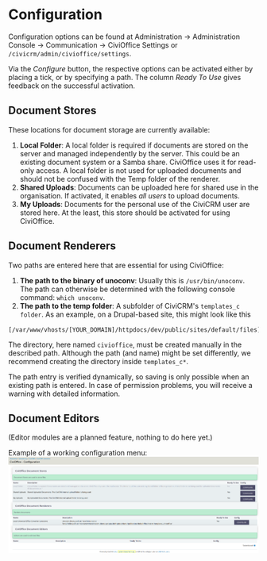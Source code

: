 # Configuration
Configuration options can be found at Administration -> Administration Console -> Communication -> CiviOffice Settings
or ``/civicrm/admin/civioffice/settings``.

Via the *Configure* button, the respective options can be activated either by placing a tick, or by specifying a path. The column *Ready To Use* gives feedback on the successful activation.
## Document Stores
These locations for document storage are currently available:

1. **Local Folder**: A local folder is required if documents are stored on the server and managed independently by the server. This could be an existing document system or a Samba share. CiviOffice uses it for read-only access. A local folder is not used for uploaded documents and should not be confused with the Temp folder of the renderer.
2. **Shared Uploads**: Documents can be uploaded here for shared use in the organisation. If activated, it enables *all users* to upload documents.
3. **My Uploads**: Documents for the personal use of the CiviCRM user are stored here. At the least, this store should be activated for using CiviOffice.

## Document Renderers
Two paths are entered here that are essential for using CiviOffice:

1. **The path to the binary of unoconv**: Usually this is ``/usr/bin/unoconv``. The path can otherwise be determined with the following console command: ``which unoconv``.
2. **The path to the temp folder**: A subfolder of CiviCRM's ``templates_c folder``. As an example, on a Drupal-based site, this might look like this
```
[/var/www/vhosts/[YOUR_DOMAIN]/httpdocs/dev/public/sites/default/files]/civicrm/templates_c/civioffice
```
The directory, here named ``civioffice``, must be created manually in the described path. Although the path (and name) might be set differently, we recommend creating the directory inside ``templates_c*``.

The path entry is verified dynamically, so saving is only possible when an existing path is entered. In case of permission problems, you will receive a warning with detailed information.

## Document Editors
(Editor modules are a planned feature, nothing to do here yet.)

Example of a working configuration menu:
![CiviOffice configuration menu](img/civioffice-configuration.png "CiviOffice configuration menu")